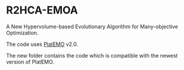 # R2HCA-EMOA

A New Hypervolume-based Evolutionary Algorithm for Many-objective Optimization.

The code uses [PlatEMO](https://github.com/BIMK/PlatEMO/) v2.0.

The new folder contains the code which is compatible with the newest version of PlatEMO.
